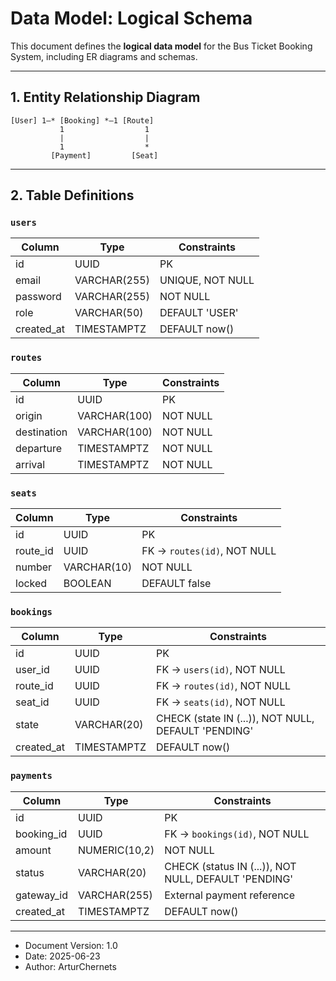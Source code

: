 # Data Model: Logical Schema

This document defines the **logical data model** for the Bus Ticket Booking System, including ER diagrams and schemas.

---

## 1. Entity Relationship Diagram

```plaintext
[User] 1—* [Booking] *—1 [Route]
           1                  1
           |                  |
           1                  *
         [Payment]         [Seat]
```

---

## 2. Table Definitions

### `users`

| Column       | Type         | Constraints              |
| ------------ | ------------ | ------------------------ |
| id           | UUID         | PK                       |
| email        | VARCHAR(255) | UNIQUE, NOT NULL         |
| password     | VARCHAR(255) | NOT NULL                 |
| role         | VARCHAR(50)  | DEFAULT 'USER'           |
| created_at   | TIMESTAMPTZ  | DEFAULT now()            |

### `routes`

| Column        | Type         | Constraints |
| ------------- | ------------ | ----------- |
| id            | UUID         | PK          |
| origin        | VARCHAR(100) | NOT NULL    |
| destination   | VARCHAR(100) | NOT NULL    |
| departure     | TIMESTAMPTZ  | NOT NULL    |
| arrival       | TIMESTAMPTZ  | NOT NULL    |

### `seats`

| Column     | Type        | Constraints                 |
| ---------- | ----------- | --------------------------- |
| id         | UUID        | PK                          |
| route_id   | UUID        | FK → `routes(id)`, NOT NULL |
| number     | VARCHAR(10) | NOT NULL                    |
| locked     | BOOLEAN     | DEFAULT false               |

### `bookings`

| Column       | Type        | Constraints                                         |
| ------------ | ----------- | --------------------------------------------------- |
| id           | UUID        | PK                                                  |
| user_id      | UUID        | FK → `users(id)`, NOT NULL                          |
| route_id     | UUID        | FK → `routes(id)`, NOT NULL                         |
| seat_id      | UUID        | FK → `seats(id)`, NOT NULL                          |
| state        | VARCHAR(20) | CHECK (state IN (...)), NOT NULL, DEFAULT 'PENDING' |
| created_at   | TIMESTAMPTZ | DEFAULT now()                                       |

### `payments`

| Column       | Type          | Constraints                                          |
| ------------ | ------------- | ---------------------------------------------------- |
| id           | UUID          | PK                                                   |
| booking_id   | UUID          | FK → `bookings(id)`, NOT NULL                        |
| amount       | NUMERIC(10,2) | NOT NULL                                             |
| status       | VARCHAR(20)   | CHECK (status IN (...)), NOT NULL, DEFAULT 'PENDING' |
| gateway_id   | VARCHAR(255)  | External payment reference                           |
| created_at   | TIMESTAMPTZ   | DEFAULT now()                                        |

---

* Document Version: 1.0
* Date: 2025-06-23
* Author: ArturChernets